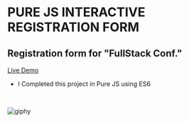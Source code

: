 # PURE JS INTERACTIVE REGISTRATION FORM

## Registration form for "FullStack Conf."

[Live Demo](https://purejsform.surge.sh)

* I Completed this project in Pure JS using ES6

<br>

![giphy](https://media.giphy.com/media/SKyg6JgEjSMEEOFPho/giphy.gif)
